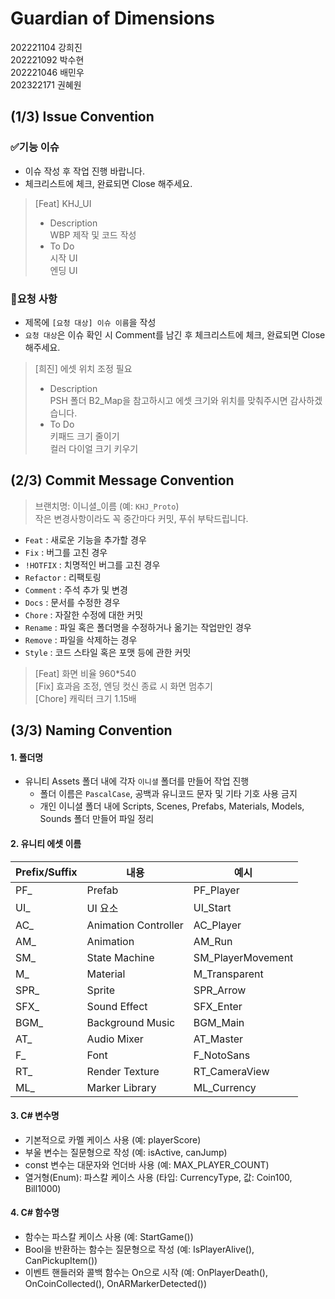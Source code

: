 # Guardian of Dimensions
202221104 강희진<br>
202221092 박수현<br>
202221046 배민우<br>
202322171 권혜원

## (1/3) Issue Convention
### ✅기능 이슈
* 이슈 작성 후 작업 진행 바랍니다.
* 체크리스트에 체크, 완료되면 Close 해주세요.<br>
> [Feat] KHJ_UI<br>
> * Description<br>
> WBP 제작 및 코드 작성<br>
> * To Do<br>
> 시작 UI<br>
> 엔딩 UI
### 🙏요청 사항
* 제목에 ```[요청 대상] 이슈 이름```을 작성
* ```요청 대상```은 이슈 확인 시 Comment를 남긴 후 체크리스트에 체크, 완료되면 Close 해주세요.
> [희진] 에셋 위치 조정 필요<br>
> * Description<br>
> PSH 폴더 B2_Map을 참고하시고 에셋 크기와 위치를 맞춰주시면 감사하겠습니다.<br>
> * To Do<br>
> 키패드 크기 줄이기<br>
> 컬러 다이얼 크기 키우기

## (2/3) Commit Message Convention
> 브랜치명: 이니셜_이름 (예: ```KHJ_Proto```)<br>
> 작은 변경사항이라도 꼭 중간마다 커밋, 푸쉬 부탁드립니다.
* ```Feat``` : 새로운 기능을 추가할 경우
* ```Fix``` : 버그를 고친 경우
* ```!HOTFIX``` : 치명적인 버그를 고친 경우
* ```Refactor``` : 리팩토링
* ```Comment``` : 주석 추가 및 변경
* ```Docs``` : 문서를 수정한 경우
* ```Chore``` : 자잘한 수정에 대한 커밋
* ```Rename``` : 파일 혹은 폴더명을 수정하거나 옮기는 작업만인 경우
* ```Remove``` : 파일을 삭제하는 경우
* ```Style``` : 코드 스타일 혹은 포맷 등에 관한 커밋
> [Feat] 화면 비율 960*540<br>
> [Fix] 효과음 조정, 엔딩 컷신 종료 시 화면 멈추기<br>
> [Chore] 캐릭터 크기 1.15배<br>

## (3/3) Naming Convention
#### 1. 폴더명
* 유니티 Assets 폴더 내에 각자 ```이니셜``` 폴더를 만들어 작업 진행
  * 폴더 이름은 ```PascalCase```, 공백과 유니코드 문자 및 기타 기호 사용 금지
  * 개인 이니셜 폴더 내에 Scripts, Scenes, Prefabs, Materials, Models, Sounds 폴더 만들어 파일 정리
  
#### 2. 유니티 에셋 이름

|Prefix/Suffix|내용|예시|
|------|---|---|
|PF_|Prefab|PF_Player|
|UI_|UI 요소|UI_Start|
|AC_|Animation Controller|AC_Player|
|AM_|Animation|AM_Run|
|SM_|State Machine|SM_PlayerMovement|
|M_|Material|M_Transparent|
|SPR_|Sprite|SPR_Arrow|
|SFX_|Sound Effect|SFX_Enter|
|BGM_|Background Music|BGM_Main|
|AT_|Audio Mixer|AT_Master|
|F_|Font|F_NotoSans|
|RT_|Render Texture|RT_CameraView|
|ML_|Marker Library|ML_Currency|

#### 3. C# 변수명
  * 기본적으로 카멜 케이스 사용 (예: playerScore)
  * 부울 변수는 질문형으로 작성 (예: isActive, canJump)
  * const 변수는 대문자와 언더바 사용 (예: MAX_PLAYER_COUNT)
  * 열거형(Enum): 파스칼 케이스 사용 (타입: CurrencyType, 값: Coin100, Bill1000)

#### 4. C# 함수명
* 함수는 파스칼 케이스 사용 (예: StartGame())
* Bool을 반환하는 함수는 질문형으로 작성 (예: IsPlayerAlive(), CanPickupItem())
* 이벤트 핸들러와 콜백 함수는 On으로 시작 (예: OnPlayerDeath(), OnCoinCollected(), OnARMarkerDetected())
